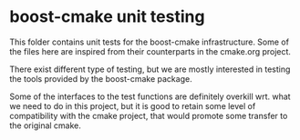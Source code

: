 boost-cmake unit testing
========================

This folder contains unit tests for the boost-cmake infrastructure. Some of the files
here are inspired from their counterparts in the cmake.org project.

There exist different type of testing, but we are mostly interested in testing
the tools provided by the boost-cmake package.

Some of the interfaces to the test functions are definitely overkill wrt. what we need
to do in this project, but it is good to retain some level of compatibility with
the cmake project, that would promote some transfer to the original cmake.

